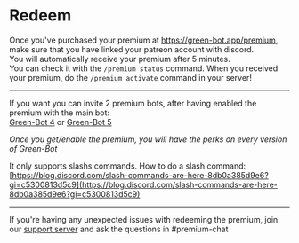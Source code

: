 # Redeem

Once you've purchased your premium at https://green-bot.app/premium, make sure that you have linked your patreon account with discord.\
You will automatically receive your premium after 5 minutes.\
You can check it with the `/premium status` command. When you received your premium, do the `/premium activate` command in your server!

___

If you want you can invite 2 premium bots, after having enabled the premium with the main bot:\
[Green-Bot 4](https://green-bot.app/invite/premium) or [Green-Bot 5](https://discord.com/api/oauth2/authorize?client_id=1007179406567026699&permissions=8&scope=applications.commands%20bot)

*Once you get/enable the premium, you will have the perks on every version of Green-Bot*

It only supports slashs commands. How to do a slash command: [https://blog.discord.com/slash-commands-are-here-8db0a385d9e6?gi=c5300813d5c9](https://blog.discord.com/slash-commands-are-here-8db0a385d9e6?gi=c5300813d5c9)

___

If you're having any unexpected issues with redeeming the premium, join our [support server](https://discord.gg/greenbot) and ask the questions in #premium-chat
